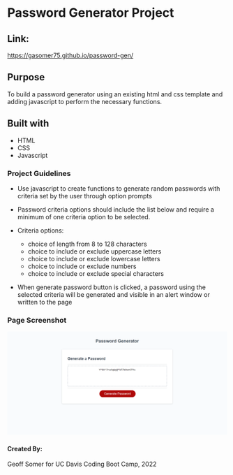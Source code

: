 # Password Generator Project

## Link:
https://gasomer75.github.io/password-gen/

## Purpose

To build a password generator using an existing html and css template and adding javascript to perform the necessary functions.

## Built with

* HTML
* CSS
* Javascript

### Project Guidelines

* Use javascript to create functions to generate random passwords with criteria set by the user through option prompts

* Password criteria options should include the list below and require a minimum of one criteria option to be selected.

* Criteria options:
    * choice of length from 8 to 128 characters
    * choice to include or exclude uppercase letters
    * choice to include or exclude lowercase letters
    * choice to include or exclude numbers
    * choice to include or exclude special characters

* When generate password button is clicked, a password using the selected criteria will be generated and visible in an alert window or written to the page

### Page Screenshot
![Password Generator](/assets/images/screenshot.png "Screenshot of the password generator")

#### Created By:
Geoff Somer for UC Davis Coding Boot Camp, 2022
